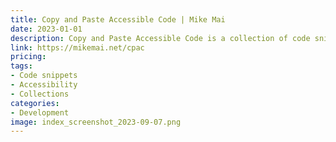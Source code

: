 ```yaml
---
title: Copy and Paste Accessible Code | Mike Mai
date: 2023-01-01
description: Copy and Paste Accessible Code is a collection of code snippets to help developers create more accessible websites and applications.
link: https://mikemai.net/cpac
pricing: 
tags: 
- Code snippets
- Accessibility
- Collections
categories: 
- Development 
image: index_screenshot_2023-09-07.png
---
```

